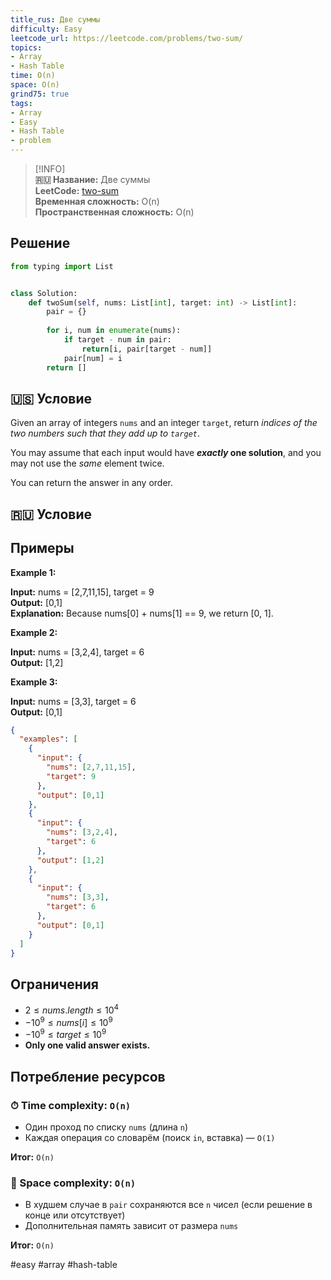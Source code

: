 ```yaml
---
title_rus: Две суммы
difficulty: Easy
leetcode_url: https://leetcode.com/problems/two-sum/
topics:
- Array
- Hash Table
time: O(n)
space: O(n)
grind75: true
tags:
- Array
- Easy
- Hash Table
- problem
---
```


> [!INFO]  
> **🇷🇺 Название:** Две суммы  
> **LeetCode:** [two-sum](https://leetcode.com/problems/two-sum/)  
> **Временная сложность:** O(n)  
> **Пространственная сложность:** O(n)  

## Решение

```python
from typing import List


class Solution:  
    def twoSum(self, nums: List[int], target: int) -> List[int]:  
        pair = {}  
  
        for i, num in enumerate(nums):  
            if target - num in pair:  
                return[i, pair[target - num]]  
            pair[num] = i  
        return []
```

## 🇺🇸 Условие

Given an array of integers `nums` and an integer `target`, return _indices of the two numbers such that they add up to `target`_.

You may assume that each input would have **_exactly_ one solution**, and you may not use the _same_ element twice.

You can return the answer in any order.

## 🇷🇺 Условие

<!-- Место для вставки перевода на русском языке -->

## Примеры

**Example 1:**

**Input:** nums = [2,7,11,15], target = 9  
**Output:** [0,1]  
**Explanation:** Because nums[0] + nums[1] == 9, we return [0, 1].  

**Example 2:**

**Input:** nums = [3,2,4], target = 6  
**Output:** [1,2]  

**Example 3:**

**Input:** nums = [3,3], target = 6  
**Output:** [0,1]  

```json
{
  "examples": [
    {
      "input": {
        "nums": [2,7,11,15],
        "target": 9
      },
      "output": [0,1]
    },
    {
      "input": {
        "nums": [3,2,4],
        "target": 6
      },
      "output": [1,2]
    },
    {
      "input": {
        "nums": [3,3],
        "target": 6
      },
      "output": [0,1]
    }
  ]
}
```

## Ограничения

- $2 \leq nums.length \leq 10^4$
- $-10^9 \leq nums[i] \leq 10^9$
- $-10^9 \leq target \leq 10^9$
- **Only one valid answer exists.**

## Потребление ресурсов
### ⏱ Time complexity: `O(n)`

- Один проход по списку `nums` (длина `n`)
- Каждая операция со словарём (поиск `in`, вставка) — `O(1)`

**Итог:** `O(n)`

### 🧠 Space complexity: `O(n)`

- В худшем случае в `pair` сохраняются все `n` чисел (если решение в конце или отсутствует)
- Дополнительная память зависит от размера `nums`

**Итог:** `O(n)`

#easy #array #hash-table
